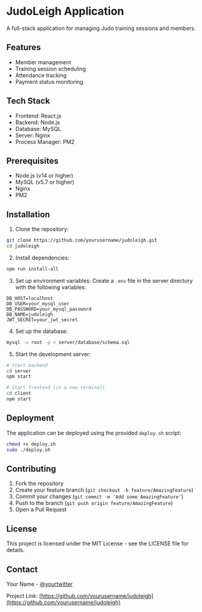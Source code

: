 # JudoLeigh Application

A full-stack application for managing Judo training sessions and members.

## Features

- Member management
- Training session scheduling
- Attendance tracking
- Payment status monitoring

## Tech Stack

- Frontend: React.js
- Backend: Node.js
- Database: MySQL
- Server: Nginx
- Process Manager: PM2

## Prerequisites

- Node.js (v14 or higher)
- MySQL (v5.7 or higher)
- Nginx
- PM2

## Installation

1. Clone the repository:
```bash
git clone https://github.com/yourusername/judoleigh.git
cd judoleigh
```

2. Install dependencies:
```bash
npm run install-all
```

3. Set up environment variables:
Create a `.env` file in the server directory with the following variables:
```
DB_HOST=localhost
DB_USER=your_mysql_user
DB_PASSWORD=your_mysql_password
DB_NAME=judoleigh
JWT_SECRET=your_jwt_secret
```

4. Set up the database:
```bash
mysql -u root -p < server/database/schema.sql
```

5. Start the development server:
```bash
# Start backend
cd server
npm start

# Start frontend (in a new terminal)
cd client
npm start
```

## Deployment

The application can be deployed using the provided `deploy.sh` script:

```bash
chmod +x deploy.sh
sudo ./deploy.sh
```

## Contributing

1. Fork the repository
2. Create your feature branch (`git checkout -b feature/AmazingFeature`)
3. Commit your changes (`git commit -m 'Add some AmazingFeature'`)
4. Push to the branch (`git push origin feature/AmazingFeature`)
5. Open a Pull Request

## License

This project is licensed under the MIT License - see the LICENSE file for details.

## Contact

Your Name - [@yourtwitter](https://twitter.com/yourtwitter)

Project Link: [https://github.com/yourusername/judoleigh](https://github.com/yourusername/judoleigh) 
